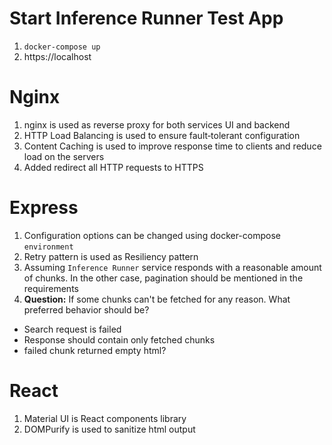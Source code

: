 # Start Inference Runner Test App
1. `docker-compose up`
2. https://localhost

# Nginx
1. nginx is used as reverse proxy for both services UI and backend
2. HTTP Load Balancing is used to ensure fault‑tolerant configuration
3. Content Caching is used to improve response time to clients and reduce load on the servers
4. Added redirect all HTTP requests to HTTPS

# Express
1. Configuration options can be changed using docker-compose `environment`
2. Retry pattern is used as Resiliency pattern
3. Assuming `Inference Runner` service responds with a reasonable amount of chunks. In the other case, pagination should be mentioned in the requirements
4. **Question:** If some chunks can't be fetched for any reason. What preferred behavior should be?
  - Search request is failed
  - Response should contain only fetched chunks
  - failed chunk returned empty html?


# React
1. Material UI is React components library
2. DOMPurify is used to sanitize html output

